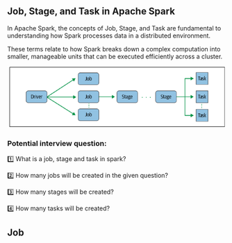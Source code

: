 ## Job, Stage, and Task in Apache Spark

In Apache Spark, the concepts of Job, Stage, and Task are fundamental to understanding how Spark processes data in a distributed environment. 

These terms relate to how Spark breaks down a complex computation into smaller, manageable units that can be executed efficiently across a cluster.

  ![](https://github.com/rohish-zade/PySpark/blob/main/materials/Job%2C_Stage_Task.png)

### Potential interview question:

1️⃣ What is a job, stage and task in spark?

2️⃣ How many jobs will be created in the given question?

3️⃣ How many stages will be created?

4️⃣ How many tasks will be created?

## Job
